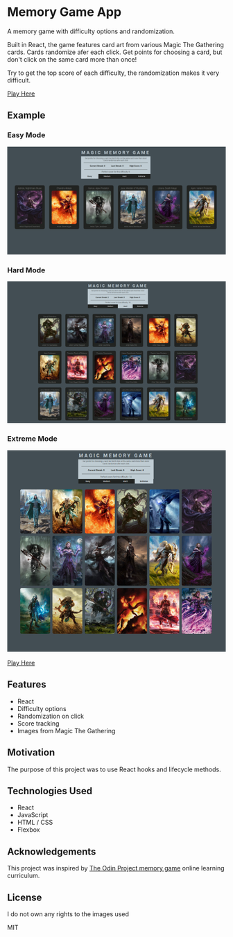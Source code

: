 # Memory Game App
A memory game with difficulty options and randomization.

Built in React, the game features card art from various Magic The Gathering cards.
Cards randomize afer each click. Get points for choosing a card, but don't click on the same card more than once! 

Try to get the top score of each difficulty, the randomization makes it very difficult.

[Play Here](https://jmilll.github.io/memory-game/)

## Example
### Easy Mode
![Easy Mode](assets/easy.png)

###  Hard Mode
![Hard Mode](assets/hard.png)

###  Extreme Mode
![Extreme Mode](assets/extreme.png)

[Play Here](https://jmilll.github.io/memory-game/)

## Features

* React
* Difficulty options
* Randomization on click
* Score tracking
* Images from Magic The Gathering

## Motivation

The purpose of this project was to use React hooks and lifecycle methods.

## Technologies Used

* React
* JavaScript
* HTML / CSS
* Flexbox

## Acknowledgements

This project was inspired by [The Odin Project memory game](https://www.theodinproject.com/courses/javascript/lessons/memory-card#assignment) online learning curriculum.

## License

I do not own any rights to the images used

MIT